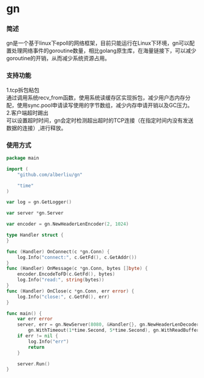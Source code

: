 # gn
### 简述
gn是一个基于linux下epoll的网络框架，目前只能运行在Linux下环境，gn可以配置处理网络事件的goroutine数量，相比golang原生库，在海量链接下，可以减少goroutine的开销，从而减少系统资源占用。
### 支持功能
1.tcp拆包粘包  
通过调用系统recv_from函数，使用系统读缓存区实现拆包，减少用户态内存分配，使用sync.pool申请读写使用的字节数组，减少内存申请开销以及GC压力。  
2.客户端超时踢出  
可以设置超时时间，gn会定时检测超出超时的TCP连接（在指定时间内没有发送数据的连接）,进行释放。
### 使用方式
```go
package main

import (
    "github.com/alberliu/gn"

    "time"
)

var log = gn.GetLogger()

var server *gn.Server

var encoder = gn.NewHeaderLenEncoder(2, 1024)

type Handler struct {
}

func (Handler) OnConnect(c *gn.Conn) {
    log.Info("connect:", c.GetFd(), c.GetAddr())
}
func (Handler) OnMessage(c *gn.Conn, bytes []byte) {
    encoder.EncodeToFD(c.GetFd(), bytes)
    log.Info("read:", string(bytes))
}
func (Handler) OnClose(c *gn.Conn, err error) {
    log.Info("close:", c.GetFd(), err)
}

func main() {
    var err error
    server, err = gn.NewServer(8080, &Handler{}, gn.NewHeaderLenDecoder(2),
        gn.WithTimeout(1*time.Second, 5*time.Second), gn.WithReadBufferLen(10))
    if err != nil {
        log.Info("err")
        return
    }

    server.Run()
}
```
